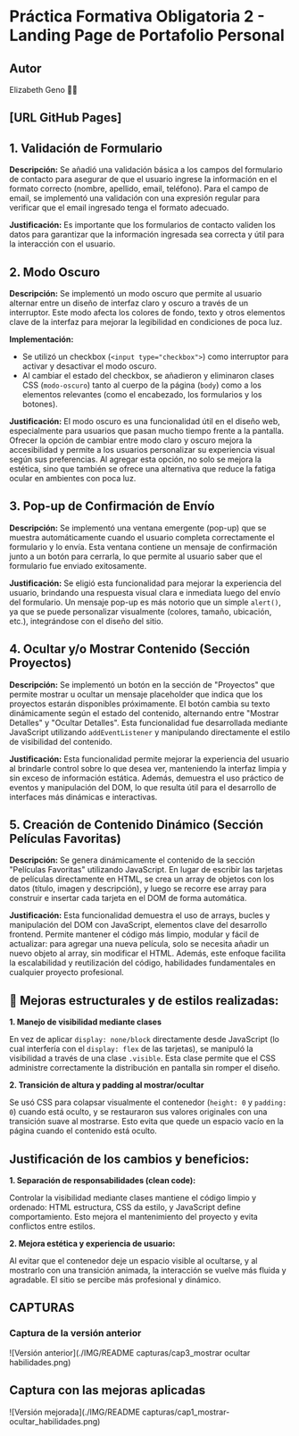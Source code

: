 # Práctica Formativa Obligatoria 2 - Landing Page de Portafolio Personal

## Autor

Elizabeth Geno 🕵️‍♀️

## [URL GitHub Pages]



## 1. Validación de Formulario

**Descripción:** Se añadió una validación básica a los campos del formulario de contacto para asegurar de que el usuario ingrese la información en el formato correcto (nombre, apellido, email, teléfono).
Para el campo de email, se implementó una validación con una expresión regular para verificar que el email ingresado tenga el formato adecuado.

**Justificación:** Es importante que los formularios de contacto validen los datos para garantizar que la información ingresada sea correcta y útil para la interacción con el usuario.

## 2. Modo Oscuro

**Descripción:** Se implementó un modo oscuro que permite al usuario alternar entre un diseño de interfaz claro y oscuro a través de un interruptor. Este modo afecta los colores de fondo, texto y otros elementos clave de la interfaz para mejorar la legibilidad en condiciones de poca luz.

**Implementación:**

- Se utilizó un checkbox (`<input type="checkbox">`) como interruptor para activar y desactivar el modo oscuro.
- Al cambiar el estado del checkbox, se añadieron y eliminaron clases CSS (`modo-oscuro`) tanto al cuerpo de la página (`body`) como a los elementos relevantes (como el encabezado, los formularios y los botones).

**Justificación:** El modo oscuro es una funcionalidad útil en el diseño web, especialmente para usuarios que pasan mucho tiempo frente a la pantalla. Ofrecer la opción de cambiar entre modo claro y oscuro mejora la accesibilidad y permite a los usuarios personalizar su experiencia visual según sus preferencias. Al agregar esta opción, no solo se mejora la estética, sino que también se ofrece una alternativa que reduce la fatiga ocular en ambientes con poca luz.

## 3. Pop-up de Confirmación de Envío

**Descripción:** Se implementó una ventana emergente (pop-up) que se muestra automáticamente cuando el usuario completa correctamente el formulario y lo envía. Esta ventana contiene un mensaje de confirmación junto a un botón para cerrarla, lo que permite al usuario saber que el formulario fue enviado exitosamente.

**Justificación:** Se eligió esta funcionalidad para mejorar la experiencia del usuario, brindando una respuesta visual clara e inmediata luego del envío del formulario. Un mensaje pop-up es más notorio que un simple `alert()`, ya que se puede personalizar visualmente (colores, tamaño, ubicación, etc.), integrándose con el diseño del sitio.

## 4. Ocultar y/o Mostrar Contenido (Sección Proyectos)

**Descripción:** Se implementó un botón en la sección de "Proyectos" que permite mostrar u ocultar un mensaje placeholder que indica que los proyectos estarán disponibles próximamente. El botón cambia su texto dinámicamente según el estado del contenido, alternando entre "Mostrar Detalles" y "Ocultar Detalles". Esta funcionalidad fue desarrollada mediante JavaScript utilizando `addEventListener` y manipulando directamente el estilo de visibilidad del contenido.

**Justificación:** Esta funcionalidad permite mejorar la experiencia del usuario al brindarle control sobre lo que desea ver, manteniendo la interfaz limpia y sin exceso de información estática. Además, demuestra el uso práctico de eventos y manipulación del DOM, lo que resulta útil para el desarrollo de interfaces más dinámicas e interactivas.

## 5. Creación de Contenido Dinámico (Sección Películas Favoritas)

**Descripción:** Se genera dinámicamente el contenido de la sección "Películas Favoritas" utilizando JavaScript. En lugar de escribir las tarjetas de películas directamente en HTML, se crea un array de objetos con los datos (título, imagen y descripción), y luego se recorre ese array para construir e insertar cada tarjeta en el DOM de forma automática.

**Justificación:** Esta funcionalidad demuestra el uso de arrays, bucles y manipulación del DOM con JavaScript, elementos clave del desarrollo frontend. Permite mantener el código más limpio, modular y fácil de actualizar: para agregar una nueva película, solo se necesita añadir un nuevo objeto al array, sin modificar el HTML. Además, este enfoque facilita la escalabilidad y reutilización del código, habilidades fundamentales en cualquier proyecto profesional.

## 🔧 Mejoras estructurales y de estilos realizadas:

**1. Manejo de visibilidad mediante clases**

En vez de aplicar `display: none/block` directamente desde JavaScript (lo cual interfería con el `display: flex` de las tarjetas), se manipuló la visibilidad a través de una clase `.visible`. Esta clase permite que el CSS administre correctamente la distribución en pantalla sin romper el diseño.

**2. Transición de altura y padding al mostrar/ocultar**

Se usó CSS para colapsar visualmente el contenedor (`height: 0` y `padding: 0`) cuando está oculto, y se restauraron sus valores originales con una transición suave al mostrarse. Esto evita que quede un espacio vacío en la página cuando el contenido está oculto.

## Justificación de los cambios y beneficios:

**1. Separación de responsabilidades (clean code):**

Controlar la visibilidad mediante clases mantiene el código limpio y ordenado: HTML estructura, CSS da estilo, y JavaScript define comportamiento. Esto mejora el mantenimiento del proyecto y evita conflictos entre estilos.

**2. Mejora estética y experiencia de usuario:**

Al evitar que el contenedor deje un espacio visible al ocultarse, y al mostrarlo con una transición animada, la interacción se vuelve más fluida y agradable. El sitio se percibe más profesional y dinámico.

## CAPTURAS 
###  Captura de la versión anterior

![Versión anterior](./IMG/README capturas/cap3_mostrar ocultar habilidades.png)

## Captura con las mejoras aplicadas

![Versión mejorada](./IMG/README capturas/cap1_mostrar-ocultar_habilidades.png)

